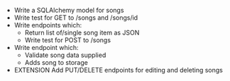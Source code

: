 [//]: <> (name: Create a Song Management API)
[//]: <> (author: Joe Turner)
[//]: <> (type: code from scratch)
[//]: <> (time: 3 hours)

*	Write a SQLAlchemy model for songs
*	Write test for GET to /songs and /songs/id
*	Write endpoints which:
	*	Return list of/single song item as JSON
	*	Write test for POST to /songs
*	Write endpoint which:
	*	Validate song data supplied
	*	Adds song to storage
*	EXTENSION Add PUT/DELETE endpoints for editing and deleting songs
